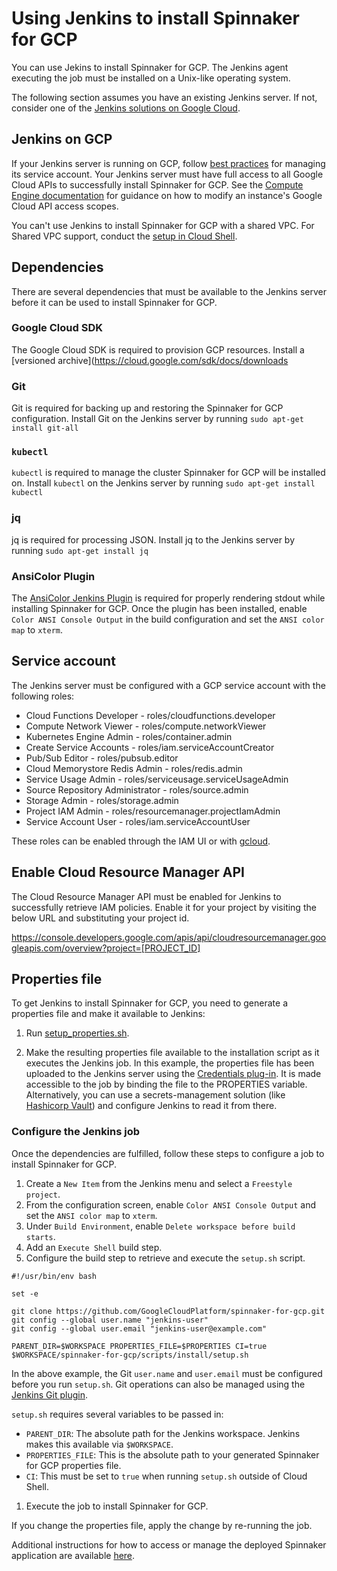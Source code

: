 # Using Jenkins to install Spinnaker for GCP

You can use Jekins to install Spinnaker for GCP. The Jenkins agent executing the job must be installed on a Unix-like operating system. 

The following section assumes you have an existing Jenkins server. If not, consider one of the [Jenkins solutions on Google Cloud](https://cloud.google.com/jenkins/).

## Jenkins on GCP

If your Jenkins server is running on GCP, follow [best practices](https://cloud.google.com/compute/docs/access/create-enable-service-accounts-for-instances#best_practices) for managing its service account. Your Jenkins server must have full access to all Google Cloud APIs to successfully install Spinnaker for GCP. See the [Compute Engine documentation](https://cloud.google.com/compute/docs/access/create-enable-service-accounts-for-instances#changeserviceaccountandscopes) for guidance on how to modify an instance's Google Cloud API access scopes.

You can't use Jenkins to install Spinnaker for GCP with a shared VPC. For Shared VPC support, conduct the [setup in Cloud Shell](https://cloud.google.com/docs/ci-cd/spinnaker/spinnaker-for-gcp).

## Dependencies

There are several dependencies that must be available to the Jenkins server before it can be used to install Spinnaker for GCP.

### Google Cloud SDK

The Google Cloud SDK is required to provision GCP resources. Install a [versioned archive](https://cloud.google.com/sdk/docs/downloads
### Git

Git is required for backing up and restoring the Spinnaker for GCP configuration. Install Git on the Jenkins server by running `sudo apt-get install git-all`

### `kubectl`

`kubectl` is required to manage the cluster Spinnaker for GCP will be installed on. Install `kubectl` on the Jenkins server by running `sudo apt-get install kubectl`

### jq

jq is required for processing JSON. Install jq to the Jenkins server by running `sudo apt-get install jq`

### AnsiColor Plugin

The [AnsiColor Jenkins Plugin](https://plugins.jenkins.io/ansicolor) is required for properly rendering stdout while installing Spinnaker for GCP. Once the plugin has been installed, enable `Color ANSI Console Output` in the build configuration and set the `ANSI color map` to `xterm`.

## Service account

The Jenkins server must be configured with a GCP service account with the following roles:

- Cloud Functions Developer - roles/cloudfunctions.developer
- Compute Network Viewer - roles/compute.networkViewer
- Kubernetes Engine Admin - roles/container.admin 
- Create Service Accounts - roles/iam.serviceAccountCreator
- Pub/Sub Editor - roles/pubsub.editor
- Cloud Memorystore Redis Admin - roles/redis.admin
- Service Usage Admin - roles/serviceusage.serviceUsageAdmin
- Source Repository Administrator - roles/source.admin
- Storage Admin - roles/storage.admin
- Project IAM Admin - roles/resourcemanager.projectIamAdmin
- Service Account User - roles/iam.serviceAccountUser

These roles can be enabled through the IAM UI or with [gcloud](https://cloud.google.com/sdk/gcloud/reference/projects/add-iam-policy-binding).

## Enable Cloud Resource Manager API

The Cloud Resource Manager API must be enabled for Jenkins to successfully retrieve IAM policies. Enable it for your project by visiting the below URL and substituting your project id.

https://console.developers.google.com/apis/api/cloudresourcemanager.googleapis.com/overview?project=[PROJECT_ID]

## Properties file

To get Jenkins to install Spinnaker for GCP, you need to generate a properties file and make it available to Jenkins:

1. Run [setup_properties.sh](../scripts/install/setup_properties.sh).
 
1. Make the resulting properties file available to the installation script as it executes the Jenkins job. In this example, the properties file has been uploaded to the Jenkins server using the [Credentials plug-in](https://wiki.jenkins.io/display/JENKINS/Credentials+Plugin). It is made accessible to the job by binding the file to the PROPERTIES variable. Alternatively, you can use a secrets-management solution (like [Hashicorp Vault](https://www.vaultproject.io/)) and configure Jenkins to read it from there.

### Configure the Jenkins job

Once the dependencies are fulfilled, follow these steps to configure a job to install Spinnaker for GCP. 

1. Create a `New Item` from the Jenkins menu and select a `Freestyle project`. 
1. From the configuration screen, enable `Color ANSI Console Output` and set the `ANSI color map` to `xterm`.
1. Under `Build Environment`, enable `Delete workspace before build starts`.
1. Add an `Execute Shell` build step.
1. Configure the build step to retrieve and execute the `setup.sh` script.

```shell
#!/usr/bin/env bash

set -e

git clone https://github.com/GoogleCloudPlatform/spinnaker-for-gcp.git
git config --global user.name "jenkins-user"
git config --global user.email "jenkins-user@example.com"

PARENT_DIR=$WORKSPACE PROPERTIES_FILE=$PROPERTIES CI=true $WORKSPACE/spinnaker-for-gcp/scripts/install/setup.sh
```

In the above example, the Git `user.name` and `user.email` must be configured before you run `setup.sh`. Git operations can also be managed using the [Jenkins Git plugin](https://plugins.jenkins.io/git).

`setup.sh` requires several variables to be passed in:

- `PARENT_DIR`: The absolute path for the Jenkins workspace. Jenkins makes this available via `$WORKSPACE`.
- `PROPERTIES_FILE`: This is the absolute path to your generated Spinnaker for GCP properties file.
- `CI`: This must be set to `true` when running `setup.sh` outside of Cloud Shell.

1. Execute the job to install Spinnaker for GCP. 

If you change the properties file, apply the change by re-running the job. 

Additional instructions for how to access or manage the deployed Spinnaker application are available [here](https://cloud.google.com/docs/ci-cd/spinnaker/spinnaker-for-gcp#access_spinnaker).
